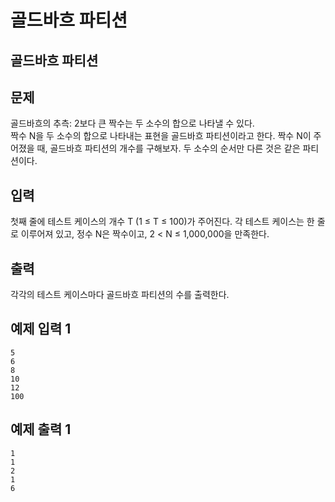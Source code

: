 # 골드바흐 파티션

## 골드바흐 파티션

## 문제
골드바흐의 추측: 2보다 큰 짝수는 두 소수의 합으로 나타낼 수 있다.  
짝수 N을 두 소수의 합으로 나타내는 표현을 골드바흐 파티션이라고 한다. 짝수 N이 주어졌을 때, 골드바흐 파티션의 개수를 구해보자. 두 소수의 순서만 다른 것은 같은 파티션이다.

## 입력
첫째 줄에 테스트 케이스의 개수 T (1 ≤ T ≤ 100)가 주어진다. 각 테스트 케이스는 한 줄로 이루어져 있고, 정수 N은 짝수이고, 2 < N ≤ 1,000,000을 만족한다.

## 출력
각각의 테스트 케이스마다 골드바흐 파티션의 수를 출력한다.

## 예제 입력 1
```
5
6
8
10
12
100
```

## 예제 출력 1
```
1
1
2
1
6
```